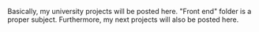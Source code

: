 Basically, my university projects will be posted here. "Front end" folder is a proper subject. Furthermore, my next projects will also be posted here.
